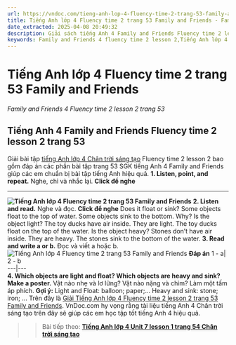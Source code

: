 ```yaml
---
url: https://vndoc.com/tieng-anh-lop-4-fluency-time-2-trang-53-family-and-friends-313669
title: Tiếng Anh lớp 4 Fluency time 2 trang 53 Family and Friends - Family and Friends 4 Fluency time 2 lesson 2 trang 53 - VnDoc.com
date_extracted: 2025-04-08 20:49:32
description: Giải sách tiếng Anh 4 Family and Friends Fluency time 2 lesson 2 hướng dẫn giải chi tiết các phần bài tập trang 53.
keywords: Family and Friends 4 fluency time 2 lesson 2,Tiếng Anh lớp 4 fluency time 2 lesson 2 trang 53,tiếng anh lớp 4 family and friends fluency time 2 lesson 2,family and friends lớp 4 fluency time 2 lesson 2,sách family and friends 4 fluency time 2 lesson 2,fluency time 2 lớp 4,tiếng anh lớp 4 fluency time 2,tiếng anh 4 fluency time 2,tiếng anh 4 family and friends fluency time 2,tiếng anh 4 fluency time 2 trang 53,Tiếng Anh lớp 4 fluency time 2 trang 53 Family and Friends
---
```


# Tiếng Anh lớp 4 Fluency time 2 trang 53 Family and Friends
 _Family and Friends 4 Fluency time 2 lesson 2 trang 53_
## Tiếng Anh 4 Family and Friends Fluency time 2 lesson 2 trang 53
Giải bài tập [tiếng Anh lớp 4 Chân trời sáng tạo](<https://vndoc.com/tieng-anh-lop-4-family-and-friends-national-edition>) Fluency time 2 lesson 2 bao gồm đáp án các phần bài tập trang 53 SGK tiếng Anh 4 Family and Friends giúp các em chuẩn bị bài tập tiếng Anh hiệu quả.
**1\. Listen, point, and repeat.** Nghe, chỉ và nhắc lại.
**Click để nghe**
****
**![Tiếng Anh lớp 4 Fluency time 2 trang 53 Family and Friends](https://i.vdoc.vn/data/image/2024/01/08/tieng-anh-lop-4-fluency-time-2-trang-53-family-and-friends-1.png)**
**2\. Listen and read.** Nghe và đọc.
**Click để nghe**
Does it float or sink?
Some objects float to the top of water.
Some objects sink to the bottom. Why?
Is the object light?
The toy ducks have air inside.
They are light. The toy ducks float on the top of the water.
Is the object heavy?
Stones don’t have air inside. They are heavy. The stones sink to the bottom of the water.
**3\. Read and write a or b.** Đọc và viết a hoặc b. 
![Tiếng Anh lớp 4 Fluency time 2 trang 53 Family and Friends](https://i.vdoc.vn/data/image/2024/01/08/tieng-anh-lop-4-fluency-time-2-trang-53-family-and-friends-2.png)
**Đáp án**
1 - a| 2 - b  
---|---  
**4\. Which objects are light and float? Which objects are heavy and sink? Make a poster.** Vật nào nhẹ và lơ lửng? Vật nào nặng và chìm? Làm một tấm áp phích.
**Gợi ý:**
Light and Float: balloon; paper;...
Heavy and sink: stone; iron; ...
Trên đây là [Giải Tiếng Anh lớp 4 Fluency time 2 lesson 2 trang 53 Family and Friends](<https://vndoc.com/tieng-anh-lop-4-fluency-time-2-trang-53-family-and-friends-313669>). VnDoc.com hy vọng rằng tài liệu tiếng Anh 4 Chân trời sáng tạo trên đây sẽ giúp các em học tập tốt tiếng Anh 4 hiệu quả.
>> Bài tiếp theo: **[Tiếng Anh lớp 4 Unit 7 lesson 1 trang 54 Chân trời sáng tạo](<https://vndoc.com/tieng-anh-lop-4-unit-7-lesson-1-trang-54-family-and-friends-313672>)**
